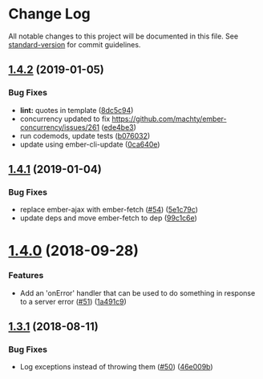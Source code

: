# Change Log

All notable changes to this project will be documented in this file. See [standard-version](https://github.com/conventional-changelog/standard-version) for commit guidelines.

<a name="1.4.2"></a>
## [1.4.2](https://github.com/sethwebster/ember-cli-new-version/compare/v1.4.1...v1.4.2) (2019-01-05)


### Bug Fixes

* **lint:** quotes in template ([8dc5c94](https://github.com/sethwebster/ember-cli-new-version/commit/8dc5c94))
* concurrency updated to fix https://github.com/machty/ember-concurrency/issues/261 ([ede4be3](https://github.com/sethwebster/ember-cli-new-version/commit/ede4be3))
* run codemods, update tests ([b076032](https://github.com/sethwebster/ember-cli-new-version/commit/b076032))
* update using ember-cli-update ([0ca640e](https://github.com/sethwebster/ember-cli-new-version/commit/0ca640e))



<a name="1.4.1"></a>
## [1.4.1](https://github.com/sethwebster/ember-cli-new-version/compare/v1.4.0...v1.4.1) (2019-01-04)


### Bug Fixes

* replace ember-ajax with ember-fetch ([#54](https://github.com/sethwebster/ember-cli-new-version/issues/54)) ([5e1c79c](https://github.com/sethwebster/ember-cli-new-version/commit/5e1c79c))
* update deps and move ember-fetch to dep ([99c1c6e](https://github.com/sethwebster/ember-cli-new-version/commit/99c1c6e))



<a name="1.4.0"></a>
# [1.4.0](https://github.com/sethwebster/ember-cli-new-version/compare/v1.3.1...v1.4.0) (2018-09-28)


### Features

* Add an 'onError' handler that can be used to do something in response to a server error ([#51](https://github.com/sethwebster/ember-cli-new-version/issues/51)) ([1a491c9](https://github.com/sethwebster/ember-cli-new-version/commit/1a491c9))



<a name="1.3.1"></a>
## [1.3.1](https://github.com/sethwebster/ember-cli-new-version/compare/v1.3.0...v1.3.1) (2018-08-11)


### Bug Fixes

* Log exceptions instead of throwing them ([#50](https://github.com/sethwebster/ember-cli-new-version/issues/50)) ([46e009b](https://github.com/sethwebster/ember-cli-new-version/commit/46e009b))
